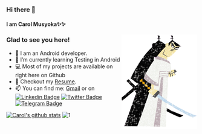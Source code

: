 ### Hi there 👋

#### I am Carol Musyoka✨✨ 

<img align="right" height="250" width="200" alt="" src="https://github.com/carolinemusyoka/carolinemusyoka/blob/master/samjack.gif" />

### Glad to see you here!

- 🔭 I am an Android developer.
- 🌱 I’m currently learning Testing in Android
- 💻 Most of my projects are available on right here on Github
- 📝 Checkout my [Resume](https://drive.google.com/file/d/1rrDpvKsQXJOeO3fB0PM_OJg2QcW0GduL/view?usp=sharing).
- 📫 You can find me:
[Gmail](mailto:carolmusyoka127@gmail.com) or on [![Linkedin Badge](https://img.shields.io/badge/-LinkedIn-0e76a8?style=flat-square&logo=Linkedin&logoColor=white)](https://linkedin.com/in/carol-musyoka)
[![Twitter Badge](https://img.shields.io/badge/-Twitter-00acee?style=flat-square&logo=Twitter&logoColor=white)](https://twitter.com/carolmusyoka_)
[![Telegram Badge](https://img.shields.io/badge/-Telegram-0088cc?style=flat-square&logo=Telegram&logoColor=white)](https://t.me/carolmusyoka)

[![Carol's github stats](https://github-readme-stats.vercel.app/api?username=carolinemusyoka&theme=blue-dark)](https://github.com/carolinemusyoka/github-readme-stats) ![1](https://github-readme-stats.vercel.app/api/top-langs/?username=carolinemusyoka&theme=blue-dark)

